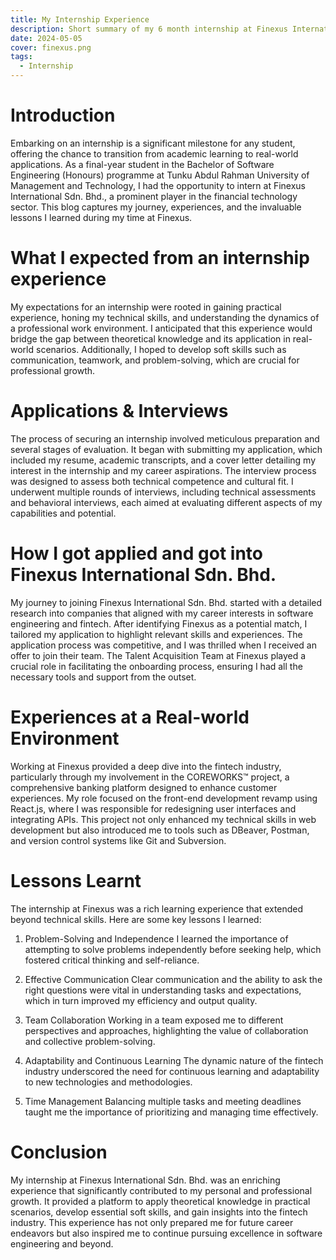 ```yaml
---
title: My Internship Experience
description: Short summary of my 6 month internship at Finexus International Sdn Bhd.
date: 2024-05-05
cover: finexus.png
tags:
  - Internship
---
```


# Introduction

Embarking on an internship is a significant milestone for any student, offering the chance to transition from academic learning to real-world applications. As a final-year student in the Bachelor of Software Engineering (Honours) programme at Tunku Abdul Rahman University of Management and Technology, I had the opportunity to intern at Finexus International Sdn. Bhd., a prominent player in the financial technology sector. This blog captures my journey, experiences, and the invaluable lessons I learned during my time at Finexus.

# What I expected from an internship experience

My expectations for an internship were rooted in gaining practical experience, honing my technical skills, and understanding the dynamics of a professional work environment. I anticipated that this experience would bridge the gap between theoretical knowledge and its application in real-world scenarios. Additionally, I hoped to develop soft skills such as communication, teamwork, and problem-solving, which are crucial for professional growth.

# Applications & Interviews

The process of securing an internship involved meticulous preparation and several stages of evaluation. It began with submitting my application, which included my resume, academic transcripts, and a cover letter detailing my interest in the internship and my career aspirations. The interview process was designed to assess both technical competence and cultural fit. I underwent multiple rounds of interviews, including technical assessments and behavioral interviews, each aimed at evaluating different aspects of my capabilities and potential.

# How I got applied and got into Finexus International Sdn. Bhd.

My journey to joining Finexus International Sdn. Bhd. started with a detailed research into companies that aligned with my career interests in software engineering and fintech. After identifying Finexus as a potential match, I tailored my application to highlight relevant skills and experiences. The application process was competitive, and I was thrilled when I received an offer to join their team. The Talent Acquisition Team at Finexus played a crucial role in facilitating the onboarding process, ensuring I had all the necessary tools and support from the outset.

# Experiences at a Real-world Environment

Working at Finexus provided a deep dive into the fintech industry, particularly through my involvement in the COREWORKS™ project, a comprehensive banking platform designed to enhance customer experiences. My role focused on the front-end development revamp using React.js, where I was responsible for redesigning user interfaces and integrating APIs. This project not only enhanced my technical skills in web development but also introduced me to tools such as DBeaver, Postman, and version control systems like Git and Subversion​.

# Lessons Learnt

The internship at Finexus was a rich learning experience that extended beyond technical skills. Here are some key lessons I learned:

1. Problem-Solving and Independence
   I learned the importance of attempting to solve problems independently before seeking help, which fostered critical thinking and self-reliance.

2. Effective Communication
   Clear communication and the ability to ask the right questions were vital in understanding tasks and expectations, which in turn improved my efficiency and output quality.

3. Team Collaboration
   Working in a team exposed me to different perspectives and approaches, highlighting the value of collaboration and collective problem-solving.

4. Adaptability and Continuous Learning
   The dynamic nature of the fintech industry underscored the need for continuous learning and adaptability to new technologies and methodologies.

5. Time Management
   Balancing multiple tasks and meeting deadlines taught me the importance of prioritizing and managing time effectively.

# Conclusion

My internship at Finexus International Sdn. Bhd. was an enriching experience that significantly contributed to my personal and professional growth. It provided a platform to apply theoretical knowledge in practical scenarios, develop essential soft skills, and gain insights into the fintech industry. This experience has not only prepared me for future career endeavors but also inspired me to continue pursuing excellence in software engineering and beyond.

